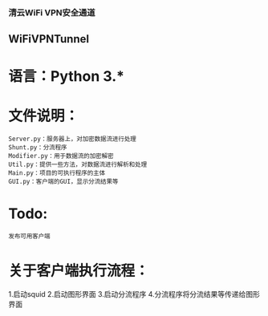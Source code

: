 ### 清云WiFi VPN安全通道
## WiFiVPNTunnel
# 语言：Python 3.*
# 文件说明：
    Server.py：服务器上，对加密数据流进行处理
    Shunt.py：分流程序
    Modifier.py：用于数据流的加密解密
    Util.py：提供一些方法，对数据流进行解析和处理
    Main.py：项目的可执行程序的主体
    GUI.py：客户端的GUI，显示分流结果等

# Todo:
    发布可用客户端

# 关于客户端执行流程：
1.启动squid
2.启动图形界面
3.启动分流程序
4.分流程序将分流结果等传递给图形界面